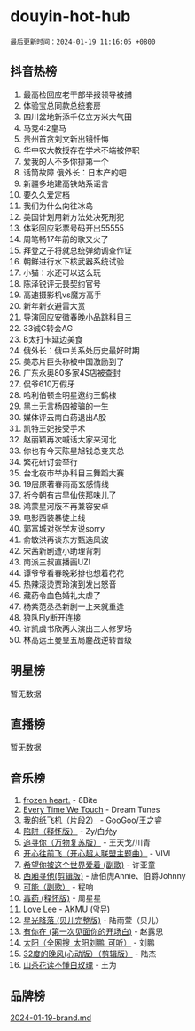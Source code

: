 # douyin-hot-hub

`最后更新时间：2024-01-19 11:16:05 +0800`

## 抖音热榜

1. 最高检回应老干部举报领导被捕
1. 体验宝总同款总统套房
1. 四川盆地新添千亿立方米大气田
1. 马竞4:2皇马
1. 贵州首贪刘文新出镜忏悔
1. 华中农大教授存在学术不端被停职
1. 爱我的人不多你排第一个
1. 话筒故障 俄外长：日本产的吧
1. 新疆多地建高铁站系谣言
1. 要久久爱定档
1. 我们为什么向往冰岛
1. 美国计划用新方法处决死刑犯
1. 体彩回应彩票号码开出55555
1. 周笔畅17年前的歌又火了
1. 拜登之子将就总统弹劾调查作证
1. 朝鲜进行水下核武器系统试验
1. 小猫：水还可以这么玩
1. 陈泽锐评无畏契约官号
1. 高速摄影机vs魔方高手
1. 新年新衣避雷大赏
1. 导演回应安徽春晚小品跳科目三
1. 33诚C转会AG
1. B太打卡延边美食
1. 俄外长：俄中关系处历史最好时期
1. 美芯片巨头称被中国激励到了
1. 广东永奥80多家4S店被查封
1. 侃爷610万假牙
1. 哈利伯顿全明星邀约王鹤棣
1. 黑土无言杨四被骗的一生
1. 媒体评云南白药退出A股
1. 凯特王妃接受手术
1. 赵丽颖再次喊话大家来河北
1. 你也有今天陈星旭钱总变夹总
1. 繁花研讨会举行
1. 台北夜市举办科目三舞蹈大赛
1. 19层原著春雨高玄感情线
1. 祈今朝有古早仙侠那味儿了
1. 鸿蒙星河版不再兼容安卓
1. 电影西装暴徒上线
1. 郭富城对张学友说sorry
1. 俞敏洪再谈东方甄选风波
1. 宋茜新剧遭小助理背刺
1. 南派三叔直播画UZI
1. 谭爷爷看春晚彩排也想着花花
1. 热辣滚烫贾玲演到发出怒音
1. 藏药令血色婚礼太虐了
1. 杨紫范丞丞新剧一上来就重逢
1. 狼队Fly断开连接
1. 许凯虞书欣两人演出三人修罗场
1. 林高远王曼昱五局鏖战逆转晋级

## 明星榜

暂无数据

## 直播榜

暂无数据

## 音乐榜

1. [frozen heart.](https://sf86-cdn-tos.douyinstatic.com/obj/tos-cn-ve-2774/oIIWJfyjIACZA9zQMtnJ6hQQhFC4vhCupoRBsO) - 8Bite
1. [Every Time We Touch](https://sf86-cdn-tos.douyinstatic.com/obj/tos-cn-ve-2774/ogN6lUKQeBBfEVhIOMikG1CcJjugxk1tztZyhP) - Dream Tunes
1. [我的纸飞机（片段2）](https://sf3-cdn-tos.douyinstatic.com/obj/tos-cn-ve-2774/oM2ZrKcg2CD5AeRB2gkeXOFB1IxAGJdZPazYHf) - GooGoo/王之睿
1. [陷阱（释怀版）](https://sf3-cdn-tos.douyinstatic.com/obj/tos-cn-ve-2774/oE8C21LeZrzKLDFfQYgMzx4GAIHageG5IzayY7) - Zy/白允y
1. [追寻你（万物复苏版）](https://sf86-cdn-tos.douyinstatic.com/obj/tos-cn-ve-2774/oYeAZJsbjIDit9APmBg8u6uDUQnHmoCf3gbo74) - 王天戈/川青
1. [开心往前飞（开心超人联盟主题曲）](https://sf86-cdn-tos.douyinstatic.com/obj/tos-cn-ve-2774/9d8fb7c82cf1421fb93a9fe925275e0a) - VIVI
1. [希望你被这个世界爱着 (副歌)](https://sf3-cdn-tos.douyinstatic.com/obj/tos-cn-ve-2774/oUHCmWQfZlE3QQBKBeD8rCFLpJzPgCpImhsxMt) - 许亚童
1. [西厢寻他(剪辑版)](https://sf3-cdn-tos.douyinstatic.com/obj/tos-cn-ve-2774/oUsAVfAQKlRNxEv5qxvIB8o5qmIWUcXbzJKJhw) - 唐伯虎Annie、伯爵Johnny
1. [可能（副歌）](https://sf86-cdn-tos.douyinstatic.com/obj/tos-cn-ve-2774/cde1731888894259b333569393c2fb51) - 程响
1. [毒药 (释怀版)](https://sf86-cdn-tos.douyinstatic.com/obj/tos-cn-ve-2774/oYILMEAzspdZBIzy4frJNB8ZHPHWAhiwowd4Ad) - 周星星
1. [Love Lee](https://sf86-cdn-tos.douyinstatic.com/obj/tos-cn-ve-2774/o05GbkJGbCBTdDnMtB0fwOYgkeZp23vrWQDQBS) - AKMU (악뮤)
1. [星光降落 (贝儿完整版)](https://sf86-cdn-tos.douyinstatic.com/obj/tos-cn-ve-2774/okwB9hAwyAtsFFkFBzAX1hOOfQuIoMNs0W2Mwr) - 陆雨萱（贝儿）
1. [有你在 (第一次见面你的开场白)](https://sf86-cdn-tos.douyinstatic.com/obj/tos-cn-ve-2774/oAthrQ3ClJBfI57uBoFEgNDYtNCZ0TSYQQfxQ0) - 赵露思
1. [太阳（全网搜_太阳刘鹏_可听）](https://sf3-cdn-tos.douyinstatic.com/obj/tos-cn-ve-2774/ogWbyIQnlBFImVbeDocRdCIYtBHlbJXgfZMvgz) - 刘鹏
1. [32度的晚风(心动版）（剪辑版）](https://sf86-cdn-tos.douyinstatic.com/obj/tos-cn-ve-2774/owNyabsyWdzUulxhoJfK8IBXgp0UMQAHpvGh2B) - 陆杰
1. [山茶花读不懂白玫瑰](https://sf86-cdn-tos.douyinstatic.com/obj/tos-cn-ve-2774/osfn8B7DktrRHEPJgPCfDbw7QDQEkwC16BxZg9) - 王为

## 品牌榜

[2024-01-19-brand.md](2024-01-19-brand.md)
